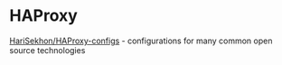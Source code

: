 # HAProxy

[HariSekhon/HAProxy-configs](https://github.com/HariSekhon/HAProxy-configs) - configurations for many common open source technologies
